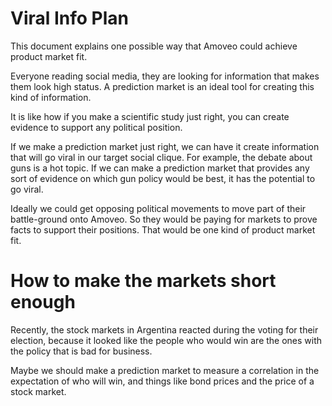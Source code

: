 Viral Info Plan
========

This document explains one possible way that Amoveo could achieve product market fit.


Everyone reading social media, they are looking for information that makes them look high status.
A prediction market is an ideal tool for creating this kind of information.

It is like how if you make a scientific study just right, you can create evidence to support any political position.

If we make a prediction market just right, we can have it create information that will go viral in our target social clique.
For example, the debate about guns is a hot topic.
If we can make a prediction market that provides any sort of evidence on which gun policy would be best, it has the potential to go viral.

Ideally we could get opposing political movements to move part of their battle-ground onto Amoveo. So they would be paying for markets to prove facts to support their positions.
That would be one kind of product market fit.



How to make the markets short enough
==============

Recently, the stock markets in Argentina reacted during the voting for their election, because it looked like the people who would win are the ones with the policy that is bad for business.

Maybe we should make a prediction market to measure a correlation in the expectation of who will win, and things like bond prices and the price of a stock market.
